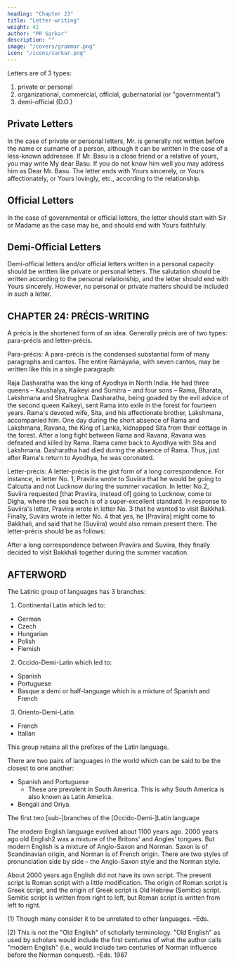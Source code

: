 ```yaml
---
heading: "Chapter 23"
title: "Letter-writing"
weight: 42
author: "PR Sarkar"
description: ""
image: "/covers/grammar.png"
icon: "/icons/sarkar.png"
---
```



Letters are of 3 types:

1. private or personal
2. organizational, commercial, official, gubernatorial (or "governmental")
3. demi-official (D.O.)


## Private Letters

In the case of private or personal letters, Mr. is generally not written before the name or surname of a person, although it can be written in the case of a less-known addressee. If Mr. Basu is a close friend or a relative of yours, you may write My dear Basu. If you do not know him well you may address him as Dear Mr. Basu. The letter ends with Yours sincerely, or Yours affectionately, or Yours lovingly, etc., according to the relationship.


## Official Letters

In the case of governmental or official letters, the letter should start with Sir or Madame as the case may be, and should end with Yours faithfully.


## Demi-Official Letters

Demi-official letters and/or official letters written in a personal capacity should be written like private or personal letters. The salutation should be written according to the personal relationship, and the letter should end with Yours sincerely. However, no personal or private matters should be included in such a letter.




## CHAPTER 24: PRÉCIS-WRITING

A précis is the shortened form of an idea. Generally précis are of two types: para-précis and letter-précis.

Para-précis: A para-précis is the condensed substantial form of many paragraphs and cantos. The entire Rámáyańa, with seven cantos, may be written like this in a single paragraph:

Raja Dasharatha was the king of Ayodhya in North India. He had three queens – Kaushalya, Kaikeyi and Sumitra – and four sons – Rama, Bharata, Lakshmana and Shatrughna. Dasharatha, being goaded by the evil advice of the second queen Kaikeyi, sent Rama into exile in the forest for fourteen years. Rama's devoted wife, Sita, and his affectionate brother, Lakshmana, accompanied him. One day during the short absence of Rama and Lakshmana, Ravana, the King of Lanka, kidnapped Sita from their cottage in the forest. After a long fight between Rama and Ravana, Ravana was defeated and killed by Rama. Rama came back to Ayodhya with Sita and Lakshmana. Dasharatha had died during the absence of Rama. Thus, just after Rama's return to Ayodhya, he was coronated.

Letter-précis: A letter-précis is the gist form of a long correspondence. For instance, in letter No. 1, Praviira wrote to Suviira that he would be going to Calcutta and not Lucknow during the summer vacation. In letter No.2, Suviira requested [that Praviira, instead of] going to Lucknow, come to Digha, where the sea beach is of a super-excellent standard. In response to Suviira's letter, Praviira wrote in letter No. 3 that he wanted to visit Bakkhali. Finally, Suviira wrote in letter No. 4 that yes, he [Praviira] might come to Bakkhali, and said that he (Suviira) would also remain present there. The letter-précis should be as follows:

After a long correspondence between Praviira and Suviira, they finally decided to visit Bakkhali together during the summer vacation.


## AFTERWORD

The Latinic group of languages has 3 branches:

1. Continental Latin which led to:
  - German
  - Czech
  - Hungarian
  - Polish
  - Flemish

2. Occido-Demi-Latin which led to:
  - Spanish 
  - Portuguese 
  - Basque a demi or half-language which is a mixture of Spanish and French

3. Oriento-Demi-Latin
  - French
  - Italian

  This group retains all the prefixes of the Latin language.

There are two pairs of languages in the world which can be said to be the closest to one another: 
- Spanish and Portuguese
  - These are prevalent in South America. This is why South America is also known as Latin America.
- Bengali and Oriya. 

The first two [sub-]branches of the [Occido-Demi-]Latin language 


The modern English language evolved about 1100 years ago. 2000 years ago old English2 was a mixture of the Britons' and Angles' tongues. But modern English is a mixture of Anglo-Saxon and Norman. Saxon is of Scandinavian origin, and Norman is of French origin. There are two styles of pronunciation side by side – the Anglo-Saxon style and the Norman style.

About 2000 years ago English did not have its own script. The present script is Roman script with a little modification. The origin of Roman script is Greek script, and the origin of Greek script is Old Hebrew (Semitic) script. Semitic script is written from right to left, but Roman script is written from left to right.

(1) Though many consider it to be unrelated to other languages. –Eds.

(2) This is not the "Old English" of scholarly terminology. "Old English" as used by scholars would include the first centuries of what the author calls "modern English" (i.e., would include two centuries of Norman influence before the Norman conquest). –Eds.
1987